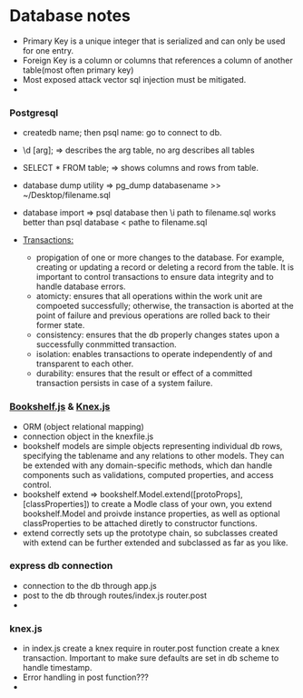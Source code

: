 # Database notes    

  * Primary Key is a unique integer that is serialized and can only be used for one entry.  
  * Foreign Key is a column or columns that references a column of another table(most often primary key)  
  * Most exposed attack vector sql injection  must be mitigated.  
  * 

### Postgresql  
  
  * createdb name;  then psql name: go to connect to db.  
  * \d [arg]; => describes the arg table, no arg describes all tables  
  * SELECT * FROM table; => shows columns and rows from table.  
  * database dump utility => pg_dump  databasename >> ~/Desktop/filename.sql  
  * database import => psql database  then \i path to filename.sql  works better than psql database < pathe to filename.sql  
  
  * [Transactions:](http://www.tutorialspoint.com/postgresql/postgresql_transactions.htm)  
    * propigation of one or more changes to the database. For example, creating or updating a record or deleting a record from the table. It is important to control transactions to ensure data integrity and to handle database errors.  
    * atomicty: ensures that all operations within the work unit are compoeted successfully; otherwise, the transaction is aborted at the point of failure and previous operations are rolled back to their former state.  
    * consistency: ensures that the db properly changes states upon a successfully conmmitted transaction.  
    * isolation: enables transactions to operate independently of and transparent to each other.  
    * durability: ensures that the result or effect of a committed transaction persists in case of a system failure.  

### [Bookshelf.js](http://bookshelfjs.org/) & [Knex.js](http://bookshelfjs.org/)  
  * ORM (object relational mapping)  
  * connection object in the knexfile.js  
  * bookshelf models are simple objects representing individual db rows, specifying the tablename and any relations to other models. They can be extended with any domain-specific methods, which dan handle components such as validations, computed properties, and access control.  
  * bookshelf extend => bookshelf.Model.extend([protoProps], [classProperties])  to create a Modle class of your own, you extend bookshelf.Model and proivde instance properties, as well as optional classProperties to be attached diretly to constructor functions.  
  * extend correctly sets up the prototype chain, so subclasses created with extend can be further extended and subclassed as far as you like.  
  
### express db connection  

  * connection to the db through app.js  
  * post to the db through routes/index.js router.post  
  * 

### knex.js  

  * in index.js create a knex require in router.post function create a knex transaction.  Important to make sure defaults are set in db scheme to handle timestamp.
  * Error handling in post function???  
  *  
